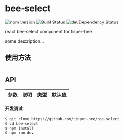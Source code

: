 # bee-select
[![npm version](https://img.shields.io/npm/v/bee-select.svg)](https://www.npmjs.com/package/bee-select)
[![Build Status](https://img.shields.io/travis/tinper-bee/generator-tinper-bee/master.svg)](https://travis-ci.org/tinper-bee/bee-select)
[![devDependency Status](https://img.shields.io/david/dev/tinper-bee/bee-select.svg)](https://david-dm.org/tinper-bee/bee-select#info=devDependencies)


react bee-select component for tinper-bee

some description...

## 使用方法

```js

```



## API

|参数|说明|类型|默认值|
|:--|:---:|:--:|---:|

#### 开发调试

```sh
$ git clone https://github.com/tinper-bee/bee-select
$ cd bee-select
$ npm install
$ npm run dev
```
